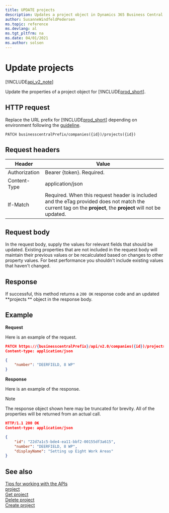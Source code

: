 ```yaml
---
title: UPDATE projects   
description: Updates a project object in Dynamics 365 Business Central.
author: SusanneWindfeldPedersen
ms.topic: reference
ms.devlang: al
ms.tgt_pltfrm: na
ms.date: 04/01/2021
ms.author: solsen
---
```


# Update projects 

[!INCLUDE[api_v2_note](../../../includes/api_v2_note.md)]

Update the properties of a project object for [!INCLUDE[prod_short](../../../includes/prod_short.md)].

## HTTP request
Replace the URL prefix for [!INCLUDE[prod_short](../../../includes/prod_short.md)] depending on environment following the [guideline](../../v2.0/endpoints-apis-for-dynamics.md).
```
PATCH businesscentralPrefix/companies({id})/projects({id})
```

## Request headers

|Header|Value|
|------|-----|
|Authorization |Bearer {token}. Required.|
|Content-Type  |application/json|
|If-Match      |Required. When this request header is included and the eTag provided does not match the current tag on the **project**, the **project** will not be updated. |

## Request body
In the request body, supply the values for relevant fields that should be updated. Existing properties that are not included in the request body will maintain their previous values or be recalculated based on changes to other property values. For best performance you shouldn't include existing values that haven't changed.

## Response
If successful, this method returns a ```200 OK``` response code and an updated **projects ** object in the response body.

## Example

**Request**

Here is an example of the request.

```json
PATCH https://{businesscentralPrefix}/api/v2.0/companies({id})/projects({id})
Content-type: application/json

{
    "number": "DEERFIELD, 8 WP"
}
```

**Response**

Here is an example of the response. 

> [!NOTE]  
>   The response object shown here may be truncated for brevity. All of the properties will be returned from an actual call.

```json
HTTP/1.1 200 OK
Content-type: application/json

{
    "id": "22d7a1c5-bde4-ea11-bbf2-00155df3a615",
    "number": "DEERFIELD, 8 WP",
    "displayName": "Setting up Eight Work Areas"
}
```


## See also
[Tips for working with the APIs](../../../developer/devenv-connect-apps-tips.md)    
[project](../resources/dynamics_project.md)    
[Get project](dynamics_project_Get.md)    
[Delete project](dynamics_project_Delete.md)    
[Create project](dynamics_project_Create.md)    
